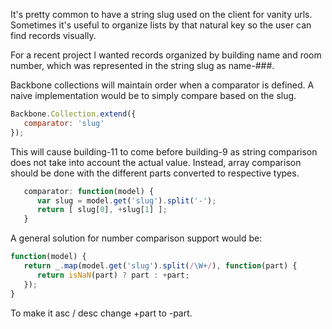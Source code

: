 It's pretty common to have a string slug used on the client for vanity urls. Sometimes it's useful to organize lists by that natural key so the user can find records visually. 

For a recent project I wanted records organized by building name and room number, which was represented in the string slug as name-###. 

Backbone collections will maintain order when a comparator is defined. A naive implementation would be to simply compare based on the slug.

```javascript
Backbone.Collection.extend({
   comparator: 'slug'
});
```

This will cause building-11 to come before building-9 as string comparison does not take into account the actual value. Instead, array comparison should be done with the different parts converted to respective types.

```javascript
   comparator: function(model) {
      var slug = model.get('slug').split('-');
      return [ slug[0], +slug[1] ]; 
   }
```

A general solution for number comparison support would be:

```javascript
function(model) {
   return _.map(model.get('slug').split(/\W+/), function(part) {
      return isNaN(part) ? part : +part;
   });
}
```

To make it asc / desc change +part to -part. 